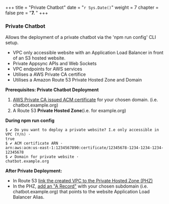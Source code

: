 +++
title = "Private Chatbot"
date = "`r Sys.Date()`"
weight = 7
chapter = false
pre = "<b>7. </b>"
+++

### Private Chatbot
Allows the deployment of a private chatbot via the 'npm run config' CLI setup.

- VPC only accessible website with an Application Load Balancer in front of an S3 hosted website.
- Private Appsync APIs and Web Sockets
- VPC endpoints for AWS services
- Utilises a AWS Private CA certifice
- Utilises a Amazon Route 53 Private Hosted Zone and Domain

**Prerequisites: Private Chatbot Deployment**
1. [AWS Private CA issued ACM certificate](https://docs.aws.amazon.com/acm/latest/userguide/gs-acm-request-private.html) for your chosen domain. (i.e. chatbot.example.org)
2. A Route 53 **Private Hosted Zone**(i.e. for example.org)

**During npm run config**
```
$ ✔ Do you want to deploy a private website? I.e only accessible in VPC (Y/n) · 
true
$ ✔ ACM certificate ARN · 
arn:aws:acm:us-east-1:1234567890:certificate/12345678-1234-1234-1234-12345678
$ ✔ Domain for private website · 
chatbot.example.org
```

**After Private Deployment:**
- In Route 53 [link the created VPC to the Private Hosted Zone (PHZ)](https://docs.aws.amazon.com/Route53/latest/DeveloperGuide/hosted-zone-private-associate-vpcs.html)
- In the PHZ, [add an "A Record"](https://docs.aws.amazon.com/Route53/latest/DeveloperGuide/routing-to-elb-load-balancer.html) with your chosen subdomain (i.e. chatbot.example.org) that points to the website Application Load Balancer Alias.